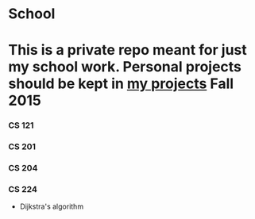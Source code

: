 # School
This is a private repo meant for just my school work. Personal projects should be kept in [my projects](https://github.com/SimonAnguish/My-Projects "My Projects")
Fall 2015
=========
### CS 121
### CS 201
### CS 204
### CS 224
*  Dijkstra's algorithm
